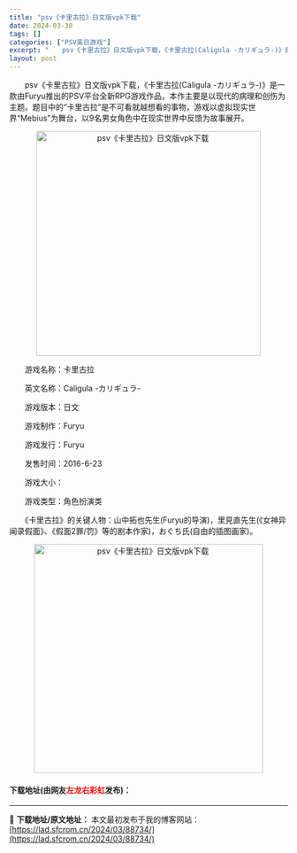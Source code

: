```yaml
---
title: "psv《卡里古拉》日文版vpk下载"
date: 2024-03-30
tags: []
categories: ["PSV英日游戏"]
excerpt: "　　psv《卡里古拉》日文版vpk下载，《卡里古拉(Caligula -カリギュラ-)》是一款由Furyu推出的PSV平台全新RPG游戏作品，本作主要是以现代的病理和创伤为主题。题目中的&ldquo;卡里古拉&rdquo;是不可看就越想看的事物，游戏以虚拟现实世界&ldquo;Mebius&amp;rdqu&hellip;"
layout: post
---
```


 <p>　　psv《卡里古拉》日文版vpk下载，《卡里古拉(Caligula -カリギュラ-)》是一款由Furyu推出的PSV平台全新RPG游戏作品，本作主要是以现代的病理和创伤为主题。题目中的&ldquo;卡里古拉&rdquo;是不可看就越想看的事物，游戏以虚拟现实世界&ldquo;Mebius&rdquo;为舞台，以9名男女角色中在现实世界中反馈为故事展开。</p> <p align="center"><img align="" border="0" src="https://lad.sfcrom.cn/wp-content/uploads/2024/03/20240330_6607729250b5a.png" width="406" alt="psv《卡里古拉》日文版vpk下载" /></p> <p>　　游戏名称：卡里古拉</p> <p>　　英文名称：Caligula -カリギュラ-</p> <p>　　游戏版本：日文</p> <p>　　游戏制作：Furyu</p> <p>　　游戏发行：Furyu</p> <p>　　发售时间：2016-6-23</p> <p>　　游戏大小：</p> <p>　　游戏类型：角色扮演类</p> <p>　　《卡里古拉》的关键人物：山中拓也先生(Furyu的导演)，里見直先生(《女神异闻录假面》、《假面2罪/罚》等的剧本作家)，おぐち氏(自由的插图画家)。</p> <p align="center"><img align="" border="0" src="https://lad.sfcrom.cn/wp-content/uploads/2024/03/20240330_66077293a92f0.png" width="414" alt="psv《卡里古拉》日文版vpk下载" /></p> <p><h4>下载地址(由网友<font color="red">左龙右彩虹</font>发布)：</h4></p> 

---
📖 **下载地址/原文地址：** 本文最初发布于我的博客网站：[https://lad.sfcrom.cn/2024/03/88734/](https://lad.sfcrom.cn/2024/03/88734/)
